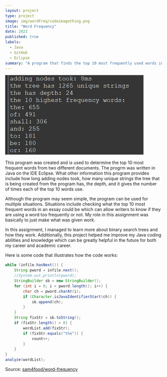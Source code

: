 ```yaml
---
layout: project
type: project
image: img/wordFreq/codeimagething.png
title: "Word Frequency"
date: 2023
published: true
labels:
  - Java
  - GitHub
  - Eclipse
summary: "A program that finds the top 10 most frequently used words in a file."
---
```


<img class="img-fluid" src="../img/wordFreq/outputlul.png">

This program was created and is used to determine the top 10 most frequent words from two different documents. The progrm was written in Java on the IDE Eclipse. What other information this program provides include how long adding nodes took, how many unique strings the tree that is being created from the program has, the depth, and it gives the number of times each of the top 10 words use. 

Although the program may seem simple, the program can be used for mulitple situations. Situations include checking what the top 10 most frequent words in an essay could be which can allow writers to know if they are using a word too frequently or not. My role in this assignment was basically to just make what was given work.

In this assignment, I managed to learn more about binary search trees and how they work. Additionally, this project helped me improve my Java coding abilities and knowledge which can be greatly helpful in the future for both my career and academic career.

Here is some code that illustrates how the code works:

```java
while (infile.hasNext()) {
	String pword = infile.next();
	//System.out.println(pword);
	StringBuilder sb = new StringBuilder();
	for (int i = 0; i < pword.length(); i++) {
		char ch = pword.charAt(i);
		if (Character.isJavaIdentifierStart(ch)) {
			sb.append(ch);
		}
	}
	String fixStr = sb.toString();
	if (fixStr.length() > 0) {
		wordList.add(fixStr);
		if (fixStr.equals("the")) {
			count++;
		}
	}
}
analyze(wordList);
```

Source: <a href="https://github.com/sam4food/word-frequency">sam4food/word-frequency</a>


